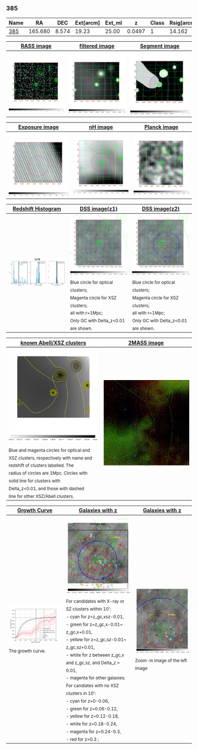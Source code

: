 <div STYLE="page-break-after: always;"></div>

### 385

|Name          |RA          |DEC      | Ext[arcm] | Ext_ml | z    | Class| Rsig[arcmin] | CRsig[c/s] | CR500[c/s] | R500[Mpc] |L500[erg/s]|F500[erg/s/cm^2]| M500[Msun]|Tx[keV]|beta|GC(XSZ,Delta_z<0.01)| GC(OPT,Delta_z<0.01)|GC|alias|
|--------------|------------|------------|---|---|-----------|--------|------|------|----|----|----|----|----|----|----|----|----|----|---|
|[385](script/385.md)     | 165.680       | 8.574       | 19.23    | 25.00   | 0.0497 | 1   | 14.162 |0.116 |0.111 |0.600 |1.111e+43 |1.903e-12 |6.432e+13 |1.656 |0.301 |-, |N, |-, |t578|

|[RASS image](../image/385/385_img.pdf)|[filtered image](../image/385/385_fil.pdf)|[Segment image](../image/385/385_seg.pdf)|
|-------------------|--------------------|-------------------|
| <img src="../image/385/385_img.png" width="300">  | <img src="../image/385/385_fil.png" width="300">   | <img src="../image/385/385_seg.png" width="300">  |

|[Exposure image](../image/385/385_mex.pdf)| [nH image](../image/385/385_nh.pdf)| [Planck image](../image/385/385_p.pdf)|
|-------------------|--------------------|-------------------|
|<img src="../image/385/385_mex.png" width="300">   | <img src="../image/385/385_nh.png" width="300">    | <img src="../image/385/385_p.png" width="300"> |

|[Redshift Histogram](../image/385/385_zg.pdf) | [DSS image(z1)](../image/385/385_dss_z1.pdf)      |  [DSS image(z2)](../image/385/385_dss_z2.pdf)    |
|-------------------|--------------------|-------------------|
|<img src="../image/385/385_zg.png" width="300"> |<img src="../image/385/385_dss_z1.png" width="300"> <sub><br>Blue circle for optical clusters; <br>Magenta circle for XSZ clusters; <br>all with r=1Mpc; <br>Only GC with Delta_z<0.01 are shown. </sub>| <img src="../image/385/385_dss_z2.png" width="300"><sub><br>Blue circle for optical clusters; <br>Magenta circle for XSZ clusters; <br>all with r=1Mpc; <br>Only GC with Delta_z<0.01 are shown. </sub> |

|[known Abell/XSZ clusters](../image/385/385_m.pdf) | [2MASS image](../image/385/385_2mass.pdf)      |
|-------------------|-------------------|
|<img src=../image/385/385_m.png width="300"> <sub><br>Blue and magenta circles for optical and <br>XSZ clusters, respectively with name and <br>redshift of clusters labelled. The <br>radius of circles are 1Mpc. Circles with <br>solid line for clusters with <br>Delta_z<0.01, and those with dashed <br>line for other XSZ/Abell clusters.        </sub>|<img src="../image/385/385_2mass.png" width="300">  |

|[Growth Curve](../image/385/385_gca_all.png) |[Galaxies with z](../image/385/385_opt_ned.pdf) |[Galaxies with z](../image/385/385_opt_ned_zoom.pdf) |
|-------------------|-------------------|-------------------|
| <img src="../image/385/385_gca_all.png" width="300"> <sub><br>The growth curve.</sub>| <img src=../image/385/385_opt_ned.png width="300"> <br><sub> For candidates with X-ray or SZ clusters within 10': <br> - cyan for z<z_gc,xsz-0.01, <br> - green for z=z_gc,x-0.01~ z_gc,x+0.01, <br> - yellow for z=z_gc,sz-0.01~ z_gc,sz+0.01, <br> - white for z between z_gc,x and z_gc,sz, and Delta_z > 0.01, <br> - magenta for other galaxies; <br>For candiates with no XSZ clusters in 10': <br> - cyan for z=0-0.06, <br> - green for z=0.06-0.12, <br> - yellow for z=0.12-0.18, <br> - white for z=0.18-0.24, <br> - magenta for z=0.24-0.3, <br> - red for z>0.3 ;  </sub>|<img src=../image/385/385_opt_ned_zoom.png width="300">  <br><sub> Zoom-in image of the left image</sub>|




